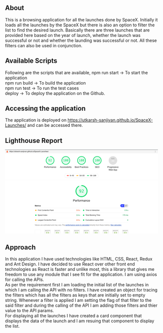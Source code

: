 ## About
This is a browsing application for all the launches done by SpaceX. Initially it loads all the launches by the SpaceX but there is also an option to filter the list to find the desired launch. Basically there are three launches that are provided here based on the year of launch, whether the launch was successful or not and whether the launding was successful or not. All these filters can also be used in conjunction. 

## Available Scripts
Following are the scripts that are available,
npm run start -> To start the application<br />
npm run build -> To build the application<br />
npm run test -> To run the test cases<br />
deploy -> To deploy the application on the Github.

## Accessing the application
The application is deployed on https://utkarsh-sanjivan.github.io/SpaceX-Launches/ and can be accessed there.

## Lighthouse Report
![Alt text](/public/LightHouseReport.png?raw=true "Optional Title")

## Approach
In this application I have used technologies like HTML, CSS, React, Redux and Ant Design. I have decided to use React over other front end technologies as React is faster and unlike most, this a library that gives me freedom to use any module that I see fit for the application. I am using axios for calling the APIs.<br />
As per the requirement first I am loading the initial list of the launches in which I am calling the API with no filters. I have created an object for tracing the filters which has all the filters as keys that are initially set to empty string. Whenever a filter is applied I am setting the flag of that filter to the said filter and during the calling of the API I am adding those filters and thier value to the API params.<br />
For displaying all the launches I have created a card component that displays the data of the launch and I am resuing that component to display the list. 